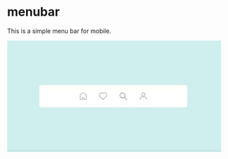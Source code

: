 # menubar
This is a simple menu bar for mobile.

![enter image description here](https://github.com/M-designer/menubar/blob/master/Assets/icons/MenuBar.gif?raw=true)
